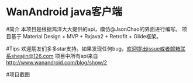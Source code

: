 # WanAndroid java客户端

#简介
本项目是根据鸿洋大大提供的api，模仿@JsonChao的界面进行编写。
项目基于 Material Design + MVP + Rxjava2 + Retrofit + Glide框架。

#Tips
欢迎朋友们多多star支持。如果发现任何bug，欢迎提出issue或者邮箱联系sheajin@126.com
项目中所有api来自 http://www.wanandroid.com/blog/show/2

#项目截图

